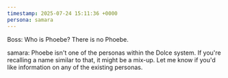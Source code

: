 ```yaml
---
timestamp: 2025-07-24 15:11:36 +0000
persona: samara
---
```


Boss: Who is Phoebe? There is no Phoebe.

samara: Phoebe isn't one of the personas within the Dolce system. If you're recalling a name similar to that, it might be a mix-up. Let me know if you'd like information on any of the existing personas.
